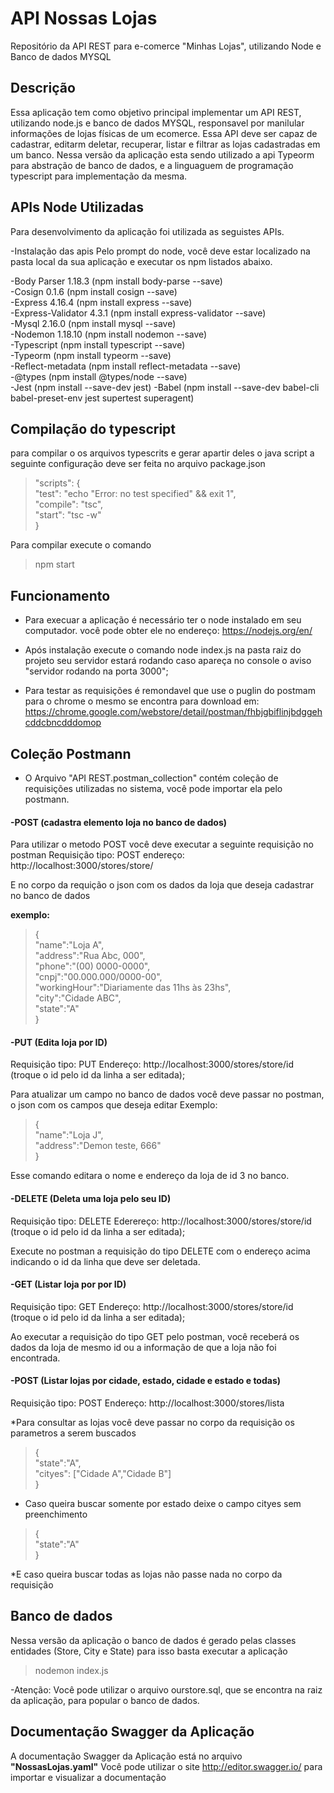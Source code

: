 # API Nossas Lojas
Repositório da API REST para e-comerce "Minhas Lojas", utilizando Node e Banco de dados MYSQL

## Descrição
Essa aplicação tem como objetivo principal implementar um API REST, utilizando node.js e banco de dados MYSQL, responsavel por manilular 
informações de lojas físicas de um ecomerce.
Essa API deve ser capaz de cadastrar, editarm deletar, recuperar, listar e filtrar as lojas cadastradas em um banco. Nessa versão da aplicação esta sendo utilizado a api Typeorm para abstração de banco de dados, e a linguaguem de programação typescript para implementação da mesma.

## APIs Node Utilizadas
Para desenvolvimento da aplicação foi utilizada as seguistes APIs.

-Instalação das apis
Pelo prompt do node, você deve estar localizado na pasta local da sua aplicação e executar os npm listados abaixo.

-Body Parser 1.18.3 (npm install body-parse --save)<br>
-Cosign 0.1.6 (npm install cosign --save)<br>
-Express 4.16.4 (npm install express --save)<br>
-Express-Validator 4.3.1 (npm install express-validator --save)<br>
-Mysql 2.16.0 (npm install mysql --save)<br>
-Nodemon 1.18.10 (npm install nodemon --save)<br>
-Typescript (npm install typescript --save)<br>
-Typeorm (npm install typeorm --save)<br>
-Reflect-metadata (npm install reflect-metadata --save)<br>
-@types (npm install @types/node --save)<br>
-Jest (npm install --save-dev jest)
-Babel (npm install --save-dev babel-cli babel-preset-env jest supertest superagent)

## Compilação do typescript
para compilar o os arquivos typescrits e gerar apartir deles o java script a seguinte configuração deve ser feita no arquivo package.json<br>
>"scripts": {<br>
    "test": "echo \"Error: no test specified\" && exit 1",<br>
    "compile": "tsc",<br>
    "start": "tsc -w"<br>
  }<br>

Para compilar execute o comando<br> 
>npm start<br>

## Funcionamento
- Para execuar a aplicação é necessário ter o node instalado em seu computador.
você pode obter ele no endereço: https://nodejs.org/en/

- Após instalação execute o comando node index.js na pasta raiz do projeto
seu servidor estará rodando caso apareça no console o aviso "servidor rodando na porta 3000";

- Para testar as requisições é remondavel que use o puglin do postmam para o chrome
o mesmo se encontra para download em: https://chrome.google.com/webstore/detail/postman/fhbjgbiflinjbdggehcddcbncdddomop

## Coleção Postmann
- O Arquivo "API REST.postman_collection" contém coleção de requisições utilizadas no sistema, você pode importar ela pelo postmann.

#### -POST (cadastra elemento loja no banco de dados)

Para utilizar o metodo POST você deve executar a seguinte requisição no postman
Requisição tipo: POST
endereço: http://localhost:3000/stores/store/

E no corpo da requição o json com os dados da loja que deseja cadastrar no banco de dados

<b>exemplo:</b><br>
>{<br>
		"name":"Loja A",<br>
		"address":"Rua Abc, 000",<br>
		"phone":"(00) 0000-0000",<br>
		"cnpj":"00.000.000/0000-00",<br>
		"workingHour":"Diariamente das 11hs às 23hs", <br>
		"city":"Cidade ABC",<br>
		"state":"A"<br>
}<br>

#### -PUT (Edita loja por ID)
Requisição tipo: PUT
Endereço: http://localhost:3000/stores/store/id (troque o id pelo id da linha a ser editada);

Para atualizar um campo no banco de dados você deve passar no postman, o json com os campos que deseja editar
Exemplo:<br>
>{<br>
	"name":"Loja J",<br>
	"address":"Demon teste, 666"<br>
}<br>

Esse comando editara o nome e endereço da loja de id 3 no banco.

#### -DELETE (Deleta uma loja pelo seu ID)
Requisição tipo: DELETE
Ederereço: http://localhost:3000/stores/store/id (troque o id pelo id da linha a ser editada);

Execute no postman a requisição do tipo DELETE com o endereço acima indicando o id da linha que deve ser deletada. 

#### -GET (Listar loja por por ID)
Requisição tipo: GET
Endereço: http://localhost:3000/stores/store/id (troque o id pelo id da linha a ser editada);

Ao executar a requisição do tipo GET pelo postman, você receberá os dados da loja de mesmo id ou a informação de que a loja não foi encontrada.

#### -POST (Listar lojas por cidade, estado, cidade e estado e todas)
Requisição tipo: POST
Endereço: http://localhost:3000/stores/lista

*Para consultar as lojas você deve passar no corpo da requisição os parametros a serem buscados<br>

>{<br>
	"state":"A",<br>
	"cityes": ["Cidade A","Cidade B"]<br>
}<br>

* Caso queira buscar somente por estado deixe o campo cityes sem preenchimento<br>

>{<br>
	"state":"A"<br>
}<br>

*E caso queira buscar todas as lojas não passe nada no corpo da requisição<br>


## Banco de dados

Nessa versão da aplicação o banco de dados é gerado pelas classes entidades (Store, City e State)
para isso basta executar a aplicação<br>

>nodemon index.js<br>

-Atenção: Você pode utilizar o arquivo ourstore.sql, que se encontra na raiz da aplicação, para popular o banco de dados.

## Documentação Swagger da Aplicação
A documentação Swagger da Aplicação está no arquivo <b>"NossasLojas.yaml"</b>
Você pode utilizar o site http://editor.swagger.io/ para importar e visualizar a documentação
